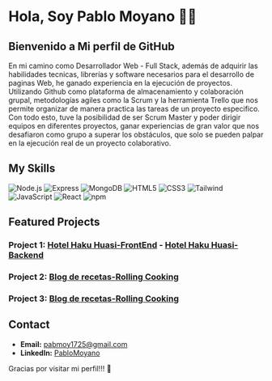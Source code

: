 <div>
  <h1>Hola, Soy Pablo Moyano 👨‍💻</h1>
</div>

## Bienvenido a Mi perfil de GitHub
En mi camino como Desarrollador Web - Full Stack, además de adquirir las habilidades tecnicas, librerías y software necesarios para el desarrollo de paginas Web, he ganado experiencia en la ejecución de proyectos. Utilizando Github como plataforma de almacenamiento y colaboración grupal, metodologías agiles como la Scrum y la herramienta Trello que nos permite organizar de manera practica las tareas de un proyecto especifico. 
Con todo esto, tuve la posibilidad de ser Scrum Master y poder dirigir equipos en diferentes proyectos, ganar experiencias de gran valor que nos desafiaron como grupo a superar los obstáculos, que solo se pueden palpar en la ejecución real de un proyecto colaborativo.

## My Skills

![Node.js](https://img.icons8.com/color/50/000000/nodejs.png)  ![Express](https://img.icons8.com/50/000000/express-js.png)  ![MongoDB](https://img.icons8.com/color/50/000000/mongodb.png)
![HTML5](https://img.icons8.com/color/50/000000/html-5.png)  ![CSS3](https://img.icons8.com/color/50/000000/css3.png)  ![Tailwind](https://img.icons8.com/color/48/tailwindcss.png)  ![JavaScript](https://img.icons8.com/color/50/000000/javascript.png)  ![React](https://img.icons8.com/color/50/000000/react-native.png)  ![npm](https://img.icons8.com/color/50/000000/npm.png)
## Featured Projects

### Project 1: [Hotel Haku Huasi-FrontEnd](https://github.com/Pabmoy25/proyectoHotel-FrontEnd.git) - [Hotel Haku Huasi-Backend](https://github.com/Pabmoy25/protectoHotel-BackEnd.git)

### Project 2: [Blog de recetas-Rolling Cooking](https://github.com/Pabmoy25/BlogRecetas-Frontend.git)

### Project 3: [Blog de recetas-Rolling Cooking](https://github.com/Pabmoy25/BlogRecetas-Frontend.git)

## Contact

- **Email:** pabmoy1725@gmail.com
- **LinkedIn:** [PabloMoyano](www.linkedin.com/in/pablo-francisco-moyano-889b6714b)

Gracias por visitar mi perfil!!! 🤙
